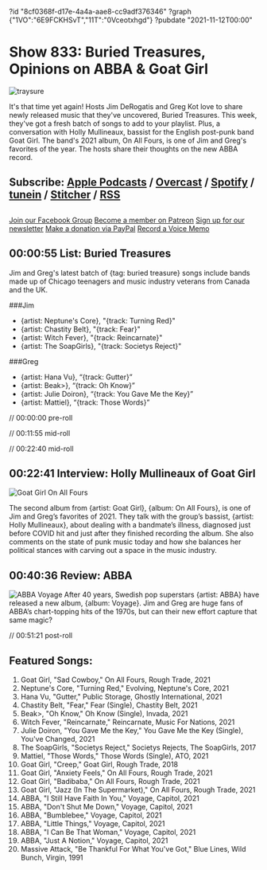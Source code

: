 ?id "8cf0368f-d17e-4a4a-aae8-cc9adf376346"
?graph {"1VO":"6E9FCKHSvT","11T":"0Vceotxhgd"}
?pubdate "2021-11-12T00:00"
# Show 833: Buried Treasures, Opinions on ABBA & Goat Girl

![traysure](https://static.soundopinions.org/images/2021/traysure.jpeg)

It's that time yet again! Hosts Jim DeRogatis and Greg Kot love to share newly released music that they've uncovered, Buried Treasures. This week, they've got a fresh batch of songs to add to your playlist. Plus, a conversation with Holly Mullineaux, bassist for the English post-punk band Goat Girl. The band's 2021 album, On All Fours, is one of Jim and Greg's favorites of the year. The hosts share their thoughts on the new ABBA record. 

## Subscribe: [Apple Podcasts](https://itunes.apple.com/us/podcast/sound-opinions/id94793843) / [Overcast](https://overcast.fm/itunes94793843/sound-opinions) / [Spotify](https://open.spotify.com/show/1kNR8YL7TBrQuRxDdS4wtU) / [tunein](https://tunein.com/podcasts/Music-Podcasts/Sound-Opinions-p60273/) / [Stitcher](http://www.stitcher.com/podcast/sound-opinions) / [RSS](https://feeds.simplecast.com/Nn6fjnB0)


##
[Join our Facebook Group](https://bit.ly/3sivr9T)
[Become a member on Patreon](https://bit.ly/3slWZvc)
[Sign up for our newsletter](https://bit.ly/3eEvRnG)
[Make a donation via PayPal](https://bit.ly/3dmt9lU)
[Record a Voice Memo](https://bit.ly/2RyD5Ah)


## 00:00:55 List: Buried Treasures


Jim and Greg's latest batch of {tag: buried treasure} songs include bands made up of Chicago teenagers and music industry veterans from Canada and the UK. 

###Jim
- {artist: Neptune's Core}, "{track: Turning Red}"
- {artist: Chastity Belt}, "{track: Fear}"
- {artist: Witch Fever}, "{track: Reincarnate}"
- {artist: The SoapGirls}, "{track: Societys Reject}"



###Greg
- {artist: Hana Vu}, “{track: Gutter}”
- {artist: Beak>}, “{track: Oh Know}”
- {artist: Julie Doiron}, “{track: You Gave Me the Key}”
- {artist: Mattiel}, “{track: Those Words}”



// 00:00:00 pre-roll

// 00:11:55 mid-roll

// 00:22:40 mid-roll



## 00:22:41 Interview: Holly Mullineaux of Goat Girl

![Goat Girl On All Fours](https://static.soundopinions.org/assets/833/11T12.jpg)

The second album from {artist: Goat Girl}, {album: On All Fours}, is one of Jim and Greg’s favorites of 2021. They talk with the group’s bassist, {artist: Holly Mullineaux}, about dealing with a bandmate’s illness, diagnosed just before COVID hit and just after they finished recording the album. She also comments on the state of punk music today and how she balances her political stances with carving out a space in the music industry.



## 00:40:36 Review: ABBA

![ABBA Voyage](https://static.soundopinions.org/assets/833/1VO12.jpg)
After 40 years, Swedish pop superstars {artist: ABBA} have released a new album, {album: Voyage}. Jim and Greg are huge fans of ABBA’s chart-topping hits of the 1970s, but can their new effort capture that same magic?




// 00:51:21 post-roll



## Featured Songs:
1. Goat Girl, "Sad Cowboy," On All Fours, Rough Trade, 2021
1. Neptune's Core, "Turning Red," Evolving, Neptune's Core, 2021
1. Hana Vu, "Gutter," Public Storage, Ghostly International, 2021
1. Chastity Belt, "Fear," Fear (Single), Chastity Belt, 2021
1. Beak>, "Oh Know," Oh Know (Single), Invada, 2021
1. Witch Fever, "Reincarnate," Reincarnate, Music For Nations, 2021
1. Julie Doiron, "You Gave Me the Key," You Gave Me the Key (Single), You've Changed, 2021
1. The SoapGirls, "Societys Reject," Societys Rejects, The SoapGirls, 2017
1. Mattiel, "Those Words," Those Words (Single), ATO, 2021
1. Goat Girl, "Creep," Goat Girl, Rough Trade, 2018
1. Goat Girl, "Anxiety Feels," On All Fours, Rough Trade, 2021
1. Goat Girl, "Badibaba," On All Fours, Rough Trade, 2021
1. Goat Girl, "Jazz (In The Supermarket)," On All Fours, Rough Trade, 2021
1. ABBA, "I Still Have Faith In You," Voyage, Capitol, 2021
1. ABBA, "Don't Shut Me Down," Voyage, Capitol, 2021
1. ABBA, "Bumblebee," Voyage, Capitol, 2021
1. ABBA, "Little Things," Voyage, Capitol, 2021
1. ABBA, "I Can Be That Woman," Voyage, Capitol, 2021
1. ABBA, "Just A Notion," Voyage, Capitol, 2021
1. Massive Attack, "Be Thankful For What You've Got," Blue Lines, Wild Bunch, Virgin, 1991